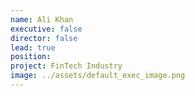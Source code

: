 ```yaml
---
name: Ali Khan
executive: false
director: false
lead: true
position:  
project: FinTech Industry
image: ../assets/default_exec_image.png
---
```

